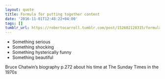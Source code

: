 ```yaml
---
layout: quote
title: Formula for putting together content
date: '2016-11-01T12:48:22+04:00'
tags: []
tumblr_url: https://robertocarroll.tumblr.com/post/152602128315/formula-for-putting-together-content
---
```

<ul>
  <li>Something serious</li>
<li>Something shocking</li>
<li>Something hysterically funny</li>
<li>Something beautiful</li>
</ul><p>Bruce Chatwin&rsquo;s biography p.272 about his time at The Sunday Times in the 1970s</p>
